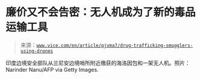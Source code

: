 <!--yml

分类: 未分类

日期: 2024 年 5 月 27 日 14:31:36

-->

# 廉价又不会告密：无人机成为了新的毒品运输工具

> 来源：[`www.vice.com/en/article/qjvma7/drug-trafficking-smugglers-using-drones`](https://www.vice.com/en/article/qjvma7/drug-trafficking-smugglers-using-drones)

印度边境安全部队从兰尼安边境哨所附近缴获的海洛因包和一架无人机。照片：Narinder Nanu/AFP via Getty Images.
